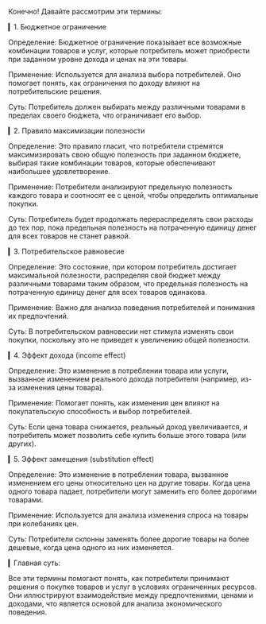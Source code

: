 Конечно! Давайте рассмотрим эти термины:

▎1. Бюджетное ограничение

Определение: Бюджетное ограничение показывает все возможные комбинации товаров и услуг, которые потребитель может приобрести при заданном уровне дохода и ценах на эти товары.

Применение: Используется для анализа выбора потребителей. Оно помогает понять, как ограничения по доходу влияют на потребительские решения.

Суть: Потребитель должен выбирать между различными товарами в пределах своего бюджета, что ограничивает его выбор.

▎2. Правило максимизации полезности

Определение: Это правило гласит, что потребители стремятся максимизировать свою общую полезность при заданном бюджете, выбирая такие комбинации товаров, которые обеспечивают наибольшее удовлетворение.

Применение: Потребители анализируют предельную полезность каждого товара и соотносят ее с ценой, чтобы определить оптимальные покупки.

Суть: Потребитель будет продолжать перераспределять свои расходы до тех пор, пока предельная полезность на потраченную единицу денег для всех товаров не станет равной.

▎3. Потребительское равновесие

Определение: Это состояние, при котором потребитель достигает максимальной полезности, распределяя свой бюджет между различными товарами таким образом, что предельная полезность на потраченную единицу денег для всех товаров одинакова.

Применение: Важно для анализа поведения потребителей и понимания их предпочтений.

Суть: В потребительском равновесии нет стимула изменять свои покупки, поскольку это не приведет к увеличению общей полезности.

▎4. Эффект дохода (income effect)

Определение: Это изменение в потреблении товара или услуги, вызванное изменением реального дохода потребителя (например, из-за изменения цены товара).

Применение: Помогает понять, как изменения цен влияют на покупательскую способность и выбор потребителей.

Суть: Если цена товара снижается, реальный доход увеличивается, и потребитель может позволить себе купить больше этого товара (или других).

▎5. Эффект замещения (substitution effect)

Определение: Это изменение в потреблении товара, вызванное изменением его цены относительно цен на другие товары. Когда цена одного товара падает, потребители могут заменить его более дорогими товарами.

Применение: Используется для анализа изменения спроса на товары при колебаниях цен.

Суть: Потребители склонны заменять более дорогие товары на более дешевые, когда цена одного из них изменяется.

▎Главная суть:

Все эти термины помогают понять, как потребители принимают решения о покупке товаров и услуг в условиях ограниченных ресурсов. Они иллюстрируют взаимодействие между предпочтениями, ценами и доходами, что является основой для анализа экономического поведения.